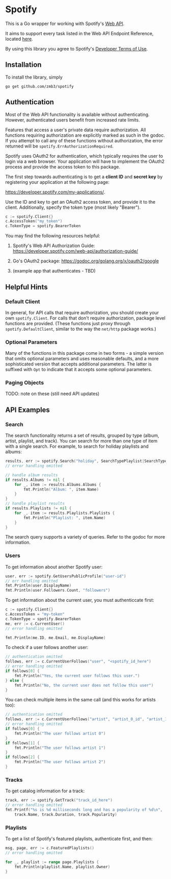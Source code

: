 Spotify
=======

This is a Go wrapper for working with Spotify's
[Web API](https://developer.spotify.com/web-api/).

It aims to support every task listed in the Web API Endpoint Reference,
located [here](https://developer.spotify.com/web-api/endpoint-reference/).

By using this library you agree to Spotify's
[Developer Terms of Use](https://developer.spotify.com/developer-terms-of-use/).

## Installation

To install the library, simply

`go get github.com/zmb3/spotify`

## Authentication

Most of the Web API functionality is available without authenticating.
However, authenticated users benefit from increased rate limits.

Features that access a user's private data require authorization.
All functions requiring authorization are explicitly marked as
such in the godoc.  If you attempt to call any of these functions
without authorization, the error returned will be
`spotify.ErrAuthorizationRequired`.

Spotify uses OAuth2 for authentication, which typically requires the user to login
via a web browser.  Your application will have to implement the OAuth2 process
and provide the access token to this package.

The first step towards authenticating is to get a __client ID__ and __secret key__
by registering your application at the following page:

https://developer.spotify.com/my-applications/.

Use the ID and key to get an OAuth2 access token, and provide it to the client.
Additionally, specify the token type (most likely "Bearer").

````Go
c := spotify.Client{}
c.AccessToken("my_token")
c.TokenType = spotify.BearerToken
````

You may find the following resources helpful:

1. Spotify's Web API Authorization Guide:
https://developer.spotify.com/web-api/authorization-guide/

2. Go's OAuth2 package:
https://godoc.org/golang.org/x/oauth2/google

3. (example app that authenticates - TBD)

## Helpful Hints

### Default Client

In general, for API calls that require authorization, you should create your own
`spotify.Client`.  For calls that don't require authorization, package level functions
are provided.  (These functions just proxy through `spotify.DefaultClient`, similar
to the way the `net/http` package works.)

### Optional Parameters

Many of the functions in this package come in two forms - a simple version that
omits optional parameters and uses reasonable defaults, and a more sophisticated
version that accepts additional parameters.  The latter is suffixed with `Opt`
to indicate that it accepts some optional parameters.

### Paging Objects

TODO: note on these (still need API updates)

## API Examples

### Search

The search functionality returns a set of results, grouped by type (album, artist,
playlist, and track).  You can search for more than one type of item with a single
search.  For example, to search for holiday playlists and albums:

```Go
results, err := spotify.Search("holiday", SearchTypePlaylist|SearchTypeAlbum)
// error handling omitted

// handle album results
if results.Albums != nil {
    for _, item := results.Albums.Albums {
        fmt.Println("Album: ", item.Name)
    }
}
// handle playlist results
if results.Playlists != nil {
    for _, item := results.Playlists.Playlists {
        fmt.Println("Playlist: ", item.Name)
    }
}
```

The search query supports a variety of queries.  Refer to the godoc for more information.

### Users

To get information about another Spotify user:

````Go
user, err := spotify.GetUsersPublicProfile("user-id")
// err handling omitted
fmt.Println(user.DisplayName)
fmt.Println(user.Followers.Count, "followers")
````

To get information about the current user, you must authenticcate first:

````Go
c := spotify.Client{}
c.AccessToken = "my-token"
c.TokenType = spotify.BearerToken
me, err := c.CurrentUser()
// error handling omitted

fmt.Println(me.ID, me.Email, me.DisplayName)
````

To check if a user follows another user:

````Go
// authentication omitted
follows, err := c.CurrentUserFollows("user", "<spotify_id_here")
// error handling omitted
if follows[0] {
    fmt.Println("Yes, the current user follows this user.")
} else {
    fmt.Println("No, the current user does not follow this user")
}
````

You can check multiple items in the same call (and this works for artists too):

````Go
// authentication omitted
follows, err := c.CurrentUserFollows("artist", "artist_0_id", "artist_1_id", "artist_2_id")
// error handling omitted
if follows[0] {
    fmt.Println("The user follows artist 0")
}
if follows[1] {
    fmt.Println("The user follows artist 1")
}
if follows[2] {
    fmt.Println("The user follows artist 2")
}

````

### Tracks

To get catalog information for a track:

````Go
track, err := spotify.GetTrack("track_id_here")
// error handling omitted
fmt.Printf("%s is %d milliseconds long and has a popularity of %d\n",
    track.Name, track.Duration, track.Popularity)
````

### Playlists

To get a list of Spotify's featured playlists, authenticate first, and then:

````Go
msg, page, err := c.FeaturedPlaylists()
// error handling omitted

for _, playlist := range page.Playlists {
    fmt.Println(playlist.Name, playlist.Owner)
}

````
